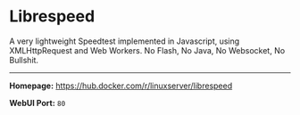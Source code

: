 # Librespeed

A very lightweight Speedtest implemented in Javascript, using XMLHttpRequest and Web Workers. No Flash, No Java, No Websocket, No Bullshit.

---

**Homepage:** https://hub.docker.com/r/linuxserver/librespeed

**WebUI Port:** `80`